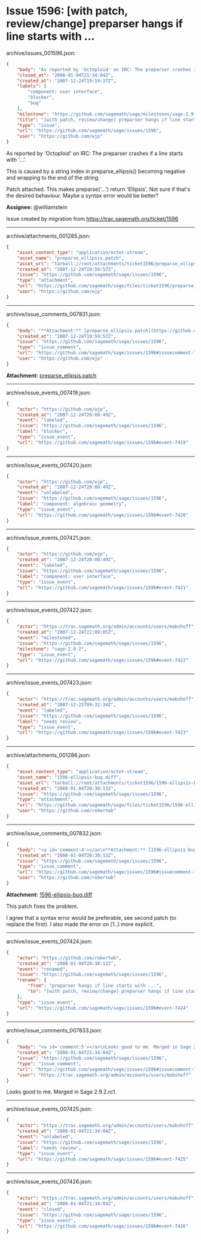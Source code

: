 # Issue 1596: [with patch, review/change] preparser hangs if line starts with ...

archive/issues_001596.json:
```json
{
    "body": "As reported by 'Octoploid' on IRC: The preparser crashes if a line starts with '...'.\n\nThis is caused by a string index in preparse_ellipsis() becoming negative and wrapping to the end of the string.\n\nPatch attached. This makes preparse('...') return 'Ellipsis'. Not sure if that's the desired behaviour. Maybe a syntax error would be better?\n\n**Assignee:** @williamstein\n\nIssue created by migration from https://trac.sagemath.org/ticket/1596\n\n",
    "closed_at": "2008-01-04T21:34:04Z",
    "created_at": "2007-12-24T19:59:37Z",
    "labels": [
        "component: user interface",
        "blocker",
        "bug"
    ],
    "milestone": "https://github.com/sagemath/sage/milestones/sage-2.9.2",
    "title": "[with patch, review/change] preparser hangs if line starts with ...",
    "type": "issue",
    "url": "https://github.com/sagemath/sage/issues/1596",
    "user": "https://github.com/wjp"
}
```
As reported by 'Octoploid' on IRC: The preparser crashes if a line starts with '...'.

This is caused by a string index in preparse_ellipsis() becoming negative and wrapping to the end of the string.

Patch attached. This makes preparse('...') return 'Ellipsis'. Not sure if that's the desired behaviour. Maybe a syntax error would be better?

**Assignee:** @williamstein

Issue created by migration from https://trac.sagemath.org/ticket/1596





---

archive/attachments_001285.json:
```json
{
    "asset_content_type": "application/octet-stream",
    "asset_name": "preparse_ellipsis.patch",
    "asset_url": "tarball://root/attachments/ticket1596/preparse_ellipsis.patch",
    "created_at": "2007-12-24T19:59:57Z",
    "issue": "https://github.com/sagemath/sage/issues/1596",
    "type": "attachment",
    "url": "https://github.com/sagemath/sage/files/ticket1596/preparse_ellipsis.patch",
    "user": "https://github.com/wjp"
}
```



---

archive/issue_comments_007831.json:
```json
{
    "body": "**Attachment:** [preparse_ellipsis.patch](https://github.com/sagemath/sage/files/ticket1596/preparse_ellipsis.patch)",
    "created_at": "2007-12-24T19:59:57Z",
    "issue": "https://github.com/sagemath/sage/issues/1596",
    "type": "issue_comment",
    "url": "https://github.com/sagemath/sage/issues/1596#issuecomment-7831",
    "user": "https://github.com/wjp"
}
```

**Attachment:** [preparse_ellipsis.patch](https://github.com/sagemath/sage/files/ticket1596/preparse_ellipsis.patch)



---

archive/issue_events_007419.json:
```json
{
    "actor": "https://github.com/wjp",
    "created_at": "2007-12-24T20:08:49Z",
    "event": "labeled",
    "issue": "https://github.com/sagemath/sage/issues/1596",
    "label": "blocker",
    "type": "issue_event",
    "url": "https://github.com/sagemath/sage/issues/1596#event-7419"
}
```



---

archive/issue_events_007420.json:
```json
{
    "actor": "https://github.com/wjp",
    "created_at": "2007-12-24T20:08:49Z",
    "event": "unlabeled",
    "issue": "https://github.com/sagemath/sage/issues/1596",
    "label": "component: algebraic geometry",
    "type": "issue_event",
    "url": "https://github.com/sagemath/sage/issues/1596#event-7420"
}
```



---

archive/issue_events_007421.json:
```json
{
    "actor": "https://github.com/wjp",
    "created_at": "2007-12-24T20:08:49Z",
    "event": "labeled",
    "issue": "https://github.com/sagemath/sage/issues/1596",
    "label": "component: user interface",
    "type": "issue_event",
    "url": "https://github.com/sagemath/sage/issues/1596#event-7421"
}
```



---

archive/issue_events_007422.json:
```json
{
    "actor": "https://trac.sagemath.org/admin/accounts/users/mabshoff",
    "created_at": "2007-12-24T21:09:05Z",
    "event": "milestoned",
    "issue": "https://github.com/sagemath/sage/issues/1596",
    "milestone": "sage-2.9.2",
    "type": "issue_event",
    "url": "https://github.com/sagemath/sage/issues/1596#event-7422"
}
```



---

archive/issue_events_007423.json:
```json
{
    "actor": "https://trac.sagemath.org/admin/accounts/users/mabshoff",
    "created_at": "2007-12-25T09:32:34Z",
    "event": "labeled",
    "issue": "https://github.com/sagemath/sage/issues/1596",
    "label": "needs review",
    "type": "issue_event",
    "url": "https://github.com/sagemath/sage/issues/1596#event-7423"
}
```



---

archive/attachments_001286.json:
```json
{
    "asset_content_type": "application/octet-stream",
    "asset_name": "1596-ellipsis-bug.diff",
    "asset_url": "tarball://root/attachments/ticket1596/1596-ellipsis-bug.diff",
    "created_at": "2008-01-04T20:30:13Z",
    "issue": "https://github.com/sagemath/sage/issues/1596",
    "type": "attachment",
    "url": "https://github.com/sagemath/sage/files/ticket1596/1596-ellipsis-bug.diff",
    "user": "https://github.com/robertwb"
}
```



---

archive/issue_comments_007832.json:
```json
{
    "body": "<a id='comment:4'></a>\n**Attachment:** [1596-ellipsis-bug.diff](https://github.com/sagemath/sage/files/ticket1596/1596-ellipsis-bug.diff)\n\nThis patch fixes the problem. \n\nI agree that a syntax error would be preferable, see second patch (to replace the first). I also made the error on [1..] more explicit.",
    "created_at": "2008-01-04T20:30:13Z",
    "issue": "https://github.com/sagemath/sage/issues/1596",
    "type": "issue_comment",
    "url": "https://github.com/sagemath/sage/issues/1596#issuecomment-7832",
    "user": "https://github.com/robertwb"
}
```

<a id='comment:4'></a>
**Attachment:** [1596-ellipsis-bug.diff](https://github.com/sagemath/sage/files/ticket1596/1596-ellipsis-bug.diff)

This patch fixes the problem. 

I agree that a syntax error would be preferable, see second patch (to replace the first). I also made the error on [1..] more explicit.



---

archive/issue_events_007424.json:
```json
{
    "actor": "https://github.com/robertwb",
    "created_at": "2008-01-04T20:30:13Z",
    "event": "renamed",
    "issue": "https://github.com/sagemath/sage/issues/1596",
    "rename": {
        "from": "preparser hangs if line starts with ...",
        "to": "[with patch, review/change] preparser hangs if line starts with ..."
    },
    "type": "issue_event",
    "url": "https://github.com/sagemath/sage/issues/1596#event-7424"
}
```



---

archive/issue_comments_007833.json:
```json
{
    "body": "<a id='comment:5'></a>\nLooks good to me. Merged in Sage 2.9.2.rc1.",
    "created_at": "2008-01-04T21:34:04Z",
    "issue": "https://github.com/sagemath/sage/issues/1596",
    "type": "issue_comment",
    "url": "https://github.com/sagemath/sage/issues/1596#issuecomment-7833",
    "user": "https://trac.sagemath.org/admin/accounts/users/mabshoff"
}
```

<a id='comment:5'></a>
Looks good to me. Merged in Sage 2.9.2.rc1.



---

archive/issue_events_007425.json:
```json
{
    "actor": "https://trac.sagemath.org/admin/accounts/users/mabshoff",
    "created_at": "2008-01-04T21:34:04Z",
    "event": "unlabeled",
    "issue": "https://github.com/sagemath/sage/issues/1596",
    "label": "needs review",
    "type": "issue_event",
    "url": "https://github.com/sagemath/sage/issues/1596#event-7425"
}
```



---

archive/issue_events_007426.json:
```json
{
    "actor": "https://trac.sagemath.org/admin/accounts/users/mabshoff",
    "created_at": "2008-01-04T21:34:04Z",
    "event": "closed",
    "issue": "https://github.com/sagemath/sage/issues/1596",
    "type": "issue_event",
    "url": "https://github.com/sagemath/sage/issues/1596#event-7426"
}
```
